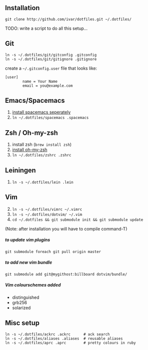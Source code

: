 ## Installation

```git clone http://github.com/ivar/dotfiles.git ~/.dotfiles/```

TODO: write a script to do all this setup...

## Git

```
ln -s ~/.dotfiles/git/gitconfig .gitconfig
ln -s ~/.dotfiles/git/gitignore .gitignore
```

create a `~/.gitconfig.user` file that looks like:
```
[user]
        name = Your Name
        email = you@example.com
```

## Emacs/Spacemacs
1. [install spacemacs seperately](https://github.com/syl20bnr/spacemacs/blob/master/README.md#install)
1. `ln ~/.dotfiles/spacemacs .spacemacs`

## Zsh / Oh-my-zsh
1. install zsh (`brew install zsh`)
2. [install oh-my-zsh](https://github.com/robbyrussell/oh-my-zsh#basic-installation)
3. `ln ~/.dotfiles/zshrc .zshrc`

## Leiningen
1. `ln -s ~/.dotfiles/lein .lein`

##  Vim
2. ```ln -s ~/.dotfiles/vimrc ~/.vimrc```
3. ```ln -s ~/.dotfiles/dotvim/ ~/.vim```
4. ```cd ~/.dotfiles && git submodule init && git submodule update```

(Note: after installation you will have to compile command-T)

##### to update vim plugins
```git submodule foreach git pull origin master```

##### to add new vim bundle
```git submodule add git@mygithost:billboard dotvim/bundle/```

##### Vim colourschemes added
* distinguished
* grb256
* solarized

## Misc setup
```
ln -s ~/.dotfiles/ackrc .ackrc      # ack search
ln -s ~/.dotfiles/aliases .aliases  # reusable aliases
ln -s ~/.dotfiles/aprc .aprc        # pretty colours in ruby
```
